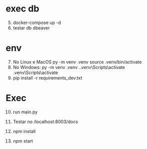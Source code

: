 # exec db
5. docker-compose up -d
6. testar db dbeaver

# env
7. No Linux e MacOS
py -m venv .venv
source .venv/bin/activate
8. No Windows:
 py -m venv .venv ..venv\Scripts\activate
 .venv\Scripts\activate
9. pip install -r requirements_dev.txt
 
# Exec
10. run main.py
11. Testar no /localhost:8003/docs

12. npm install
13. npm start
